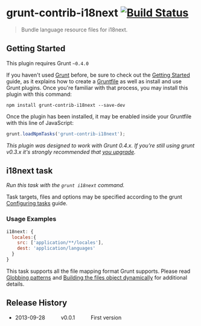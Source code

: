 # grunt-contrib-i18next [![Build Status](https://travis-ci.org/sabarasaba/grunt-contrib-i18next.png?branch=master)](https://travis-ci.org/sabarasaba/grunt-contrib-i18next)

> Bundle language resource files for i18next.



## Getting Started
This plugin requires Grunt `~0.4.0`

If you haven't used [Grunt](http://gruntjs.com/) before, be sure to check out the [Getting Started](http://gruntjs.com/getting-started) guide, as it explains how to create a [Gruntfile](http://gruntjs.com/sample-gruntfile) as well as install and use Grunt plugins. Once you're familiar with that process, you may install this plugin with this command:

```shell
npm install grunt-contrib-i18next --save-dev
```

Once the plugin has been installed, it may be enabled inside your Gruntfile with this line of JavaScript:

```js
grunt.loadNpmTasks('grunt-contrib-i18next');
```

*This plugin was designed to work with Grunt 0.4.x. If you're still using grunt v0.3.x it's strongly recommended that [you upgrade](http://gruntjs.com/upgrading-from-0.3-to-0.4).*



## i18next task
_Run this task with the `grunt i18next` command._

Task targets, files and options may be specified according to the grunt [Configuring tasks](http://gruntjs.com/configuring-tasks) guide.


### Usage Examples

```js
i18next: {
  locales:{
    src: ['application/**/locales'],
    dest: 'application/languages'
  }
}
```

This task supports all the file mapping format Grunt supports. Please read [Globbing patterns](http://gruntjs.com/configuring-tasks#globbing-patterns) and [Building the files object dynamically](http://gruntjs.com/configuring-tasks#building-the-files-object-dynamically) for additional details.


## Release History
 * 2013-09-28   v0.0.1   First version